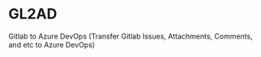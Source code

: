 # GL2AD
Gitlab to Azure DevOps (Transfer Gitlab Issues, Attachments, Comments, and etc to Azure DevOps)
